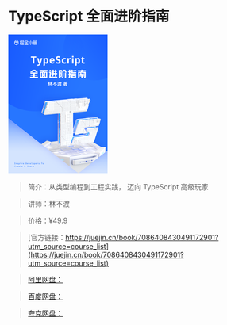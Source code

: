 # TypeScript 全面进阶指南

![img](../../assets/35864b55ce8c4137bf9f26d438a2fe15~tplv-k3u1fbpfcp-no-mark_280_280_200_280.png)

> 简介：从类型编程到工程实践， 迈向 TypeScript 高级玩家

> 讲师：林不渡

> 价格：¥49.9

> [官方链接：https://juejin.cn/book/7086408430491172901?utm_source=course_list](https://juejin.cn/book/7086408430491172901?utm_source=course_list)

> [阿里网盘：]()

> [百度网盘：]()

> [夸克网盘：]()
